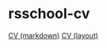 # rsschool-cv

[CV (markdown)](https://shlykovaKate.github.io/rsschool-cv/cv "CV (markdown)")
[CV (layout)](https://shlykovaKate.github.io/rsschool-cv "CV (layout)")